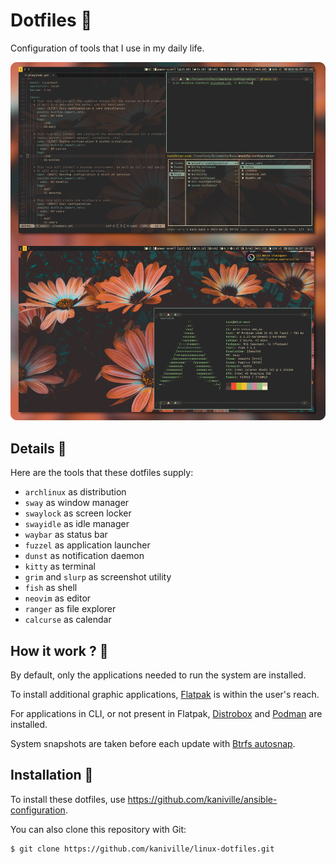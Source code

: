 # Dotfiles 🐧

Configuration of tools that I use in my daily life.

![](src/screenshot.png)

## Details 🌻
Here are the tools that these dotfiles supply:

- `archlinux` as distribution
- `sway` as window manager
- `swaylock` as screen locker
- `swayidle` as idle manager
- `waybar` as status bar
- `fuzzel` as application launcher
- `dunst` as notification daemon
- `kitty` as terminal
- `grim` and `slurp` as screenshot utility
- `fish` as shell
- `neovim` as editor
- `ranger` as file explorer
- `calcurse` as calendar

## How it work ? 🔬
By default, only the applications needed to run the system are installed.

To install additional graphic applications, [Flatpak](https://www.flatpak.org) is within the user's reach.

For applications in CLI, or not present in Flatpak, [Distrobox](https://github.com/89luca89/distrobox) and [Podman](https://podman.io) are installed.

System snapshots are taken before each update with [Btrfs autosnap](https://github.com/kaniville/btrfs-autosnap).

## Installation 🌄
To install these dotfiles, use https://github.com/kaniville/ansible-configuration.

You can also clone this repository with Git:
```
$ git clone https://github.com/kaniville/linux-dotfiles.git
```
